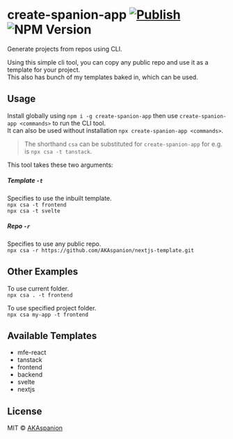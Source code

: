 # create-spanion-app [![Publish](https://github.com/AKAspanion/create-spanion-app/actions/workflows/publish.yml/badge.svg)](https://github.com/AKAspanion/create-spanion-app/actions/workflows/publish.yml) ![NPM Version](https://img.shields.io/npm/v/create-spanion-app)


Generate projects from repos using CLI.  

Using this simple cli tool, you can copy any public repo and use it as a template for your project.  
This also has bunch of my templates baked in, which can be used.

## Usage

Install globally using `npm i -g create-spanion-app` then use `create-spanion-app <commands>` to run the CLI tool.  
It can also be used without installation `npx create-spanion-app <commands>`.

> The shorthand `csa` can be substituted for `create-spanion-app` for e.g.  is `npx csa -t tanstack`.

This tool takes these two arguments: 

##### Template *`-t`* 
Specifies to use the inbuilt template.  
`npx csa -t frontend`  
`npx csa -t svelte`  

##### Repo *`-r`*
Specifies to use any public repo.  
`npx csa -r https://github.com/AKAspanion/nextjs-template.git`

## Other Examples
To use current folder.  
`npx csa . -t frontend`  

To use specified project folder.  
`npx csa my-app -t frontend`

## Available Templates
- mfe-react
- tanstack
- frontend
- backend
- svelte
- nextjs

## License

MIT © [AKAspanion](https://github.com/AKAspanion)
